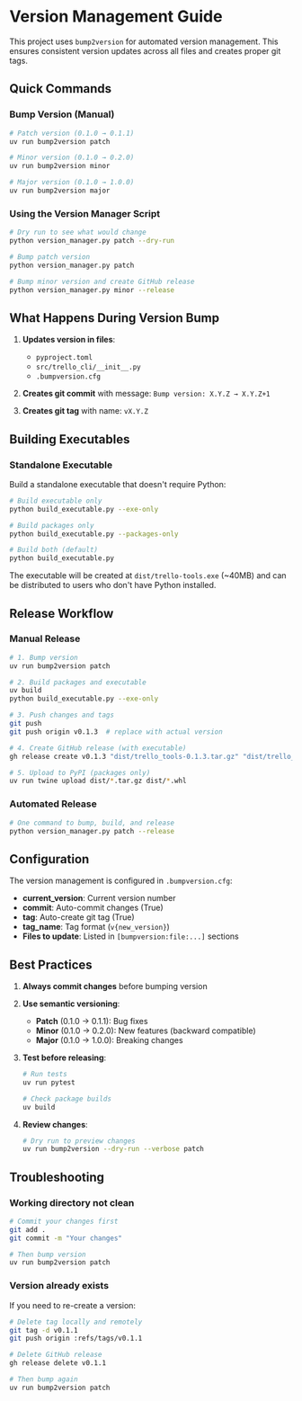 # Version Management Guide

This project uses `bump2version` for automated version management. This ensures consistent version updates across all files and creates proper git tags.

## Quick Commands

### Bump Version (Manual)

```bash
# Patch version (0.1.0 → 0.1.1)
uv run bump2version patch

# Minor version (0.1.0 → 0.2.0)  
uv run bump2version minor

# Major version (0.1.0 → 1.0.0)
uv run bump2version major
```

### Using the Version Manager Script

```bash
# Dry run to see what would change
python version_manager.py patch --dry-run

# Bump patch version
python version_manager.py patch

# Bump minor version and create GitHub release
python version_manager.py minor --release
```

## What Happens During Version Bump

1. **Updates version in files**:
   - `pyproject.toml` 
   - `src/trello_cli/__init__.py`
   - `.bumpversion.cfg`

2. **Creates git commit** with message: `Bump version: X.Y.Z → X.Y.Z+1`

3. **Creates git tag** with name: `vX.Y.Z`

## Building Executables

### Standalone Executable
Build a standalone executable that doesn't require Python:

```bash
# Build executable only
python build_executable.py --exe-only

# Build packages only  
python build_executable.py --packages-only

# Build both (default)
python build_executable.py
```

The executable will be created at `dist/trello-tools.exe` (~40MB) and can be distributed to users who don't have Python installed.

## Release Workflow

### Manual Release
```bash
# 1. Bump version
uv run bump2version patch

# 2. Build packages and executable
uv build
python build_executable.py --exe-only

# 3. Push changes and tags
git push
git push origin v0.1.3  # replace with actual version

# 4. Create GitHub release (with executable)
gh release create v0.1.3 "dist/trello_tools-0.1.3.tar.gz" "dist/trello_tools-0.1.3-py3-none-any.whl" "dist/trello-tools.exe" --title "Trello Tools v0.1.3" --generate-notes

# 5. Upload to PyPI (packages only)
uv run twine upload dist/*.tar.gz dist/*.whl
```

### Automated Release
```bash
# One command to bump, build, and release
python version_manager.py patch --release
```

## Configuration

The version management is configured in `.bumpversion.cfg`:

- **current_version**: Current version number
- **commit**: Auto-commit changes (True)
- **tag**: Auto-create git tag (True)
- **tag_name**: Tag format (`v{new_version}`)
- **Files to update**: Listed in `[bumpversion:file:...]` sections

## Best Practices

1. **Always commit changes** before bumping version
2. **Use semantic versioning**:
   - **Patch** (0.1.0 → 0.1.1): Bug fixes
   - **Minor** (0.1.0 → 0.2.0): New features (backward compatible)
   - **Major** (0.1.0 → 1.0.0): Breaking changes

3. **Test before releasing**:
   ```bash
   # Run tests
   uv run pytest
   
   # Check package builds
   uv build
   ```

4. **Review changes**:
   ```bash
   # Dry run to preview changes
   uv run bump2version --dry-run --verbose patch
   ```

## Troubleshooting

### Working directory not clean
```bash
# Commit your changes first
git add .
git commit -m "Your changes"

# Then bump version
uv run bump2version patch
```

### Version already exists
If you need to re-create a version:
```bash
# Delete tag locally and remotely
git tag -d v0.1.1
git push origin :refs/tags/v0.1.1

# Delete GitHub release
gh release delete v0.1.1

# Then bump again
uv run bump2version patch
```
